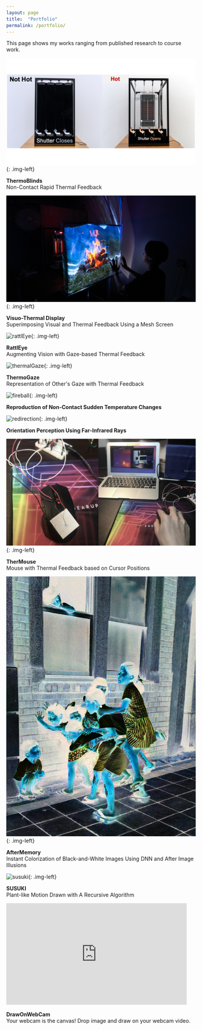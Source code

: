 ```yaml
---
layout: page
title:  "Portfolio"
permalink: /portfolio/
---
```


<link href="{{site.baseurl}}/assets/css/main.css" rel="stylesheet">
This page shows my works ranging from published research to course work.

![thermoBlinds](/assets/images/thermoBlinds.png){: .img-left}
  <div class="clearfix">
   <p><b>ThermoBlinds</b> <br>Non-Contact Rapid Thermal Feedback</p>
  </div>

![mesh1](/assets/images/mesh1.png){: .img-left}
  <div class="clearfix">
   <p><b>Visuo-Thermal Display</b> <br>Superimposing Visual and Thermal Feedback Using a Mesh Screen</p>
  </div>

![rattlEye](/assets/images/rattlEye.png){: .img-left}
  <div class="clearfix">
   <p><b>RattlEye</b> <br>Augmenting Vision with Gaze-based Thermal Feedback</p>
  </div>

![thermalGaze](/assets/images/thermalGaze.png){: .img-left}
  <div class="clearfix">
   <p><b>ThermoGaze</b> <br>Representation of Other's Gaze with Thermal Feedback</p>
  </div>

![fireball](/assets/images/fireball.png){: .img-left}
  <div class="clearfix">
   <p><b>Reproduction of Non-Contact Sudden Temperature Changes</b></p>
  </div>

![redirection](/assets/images/redirection.png){: .img-left}
  <div class="clearfix">
   <p><b>Orientation Perception Using Far-Infrared Rays</b></p>
  </div>

<p></p> 

![therMouse](/assets/images/therMouse.png){: .img-left}
  <div class="clearfix">
   <p><b>TherMouse</b> <br>Mouse with Thermal Feedback based on Cursor Positions</p>
  </div>

<p></p> 

![colorization](/assets/images/colorization.gif){: .img-left}
  <div class="clearfix">
   <p><b>AfterMemory</b> <br>Instant Colorization of Black-and-White Images Using DNN and After Image Illusions</p>
  </div>

<p></p>

![susuki](/assets/images/susuki.gif){: .img-left}
  <div class="clearfix">
   <p><b>SUSUKI</b> <br>Plant-like Motion Drawn with A Recursive Algorithm</p>
  </div>

<p></p>

 <p align="left" class="img-left">
  <iframe width="480" height="270" src="https://www.youtube.com/embed/VKDcPVnvKvc" title="YouTube video player" frameborder="0" allow="accelerometer; autoplay; clipboard-write; encrypted-media; gyroscope; picture-in-picture" allowfullscreen></iframe>
  </p>
  <div class="clearfix">
   <p><b>DrawOnWebCam</b> <br>Your webcam is the canvas! Drop image and draw on your webcam video.<br><br><br><br><br></p>
  </div>

<script src="{{site.baseurl}}/assets/js/main.js"></script>

